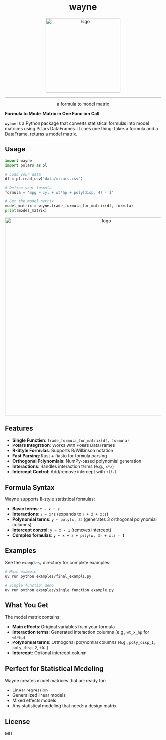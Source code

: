 <h1 align="center">wayne</h1>

<p align="center">
  <img src="img/wayne_img.svg" alt="logo" width="240">
</p>

---
<p align="center">a formula to model matrix</p>

**Formula to Model Matrix in One Function Call**

`wyane` is a Python package that converts statistical formulas into model matrices using Polars DataFrames. It does one thing: takes a formula and a DataFrame, returns a model matrix.

## Usage

```python
import wayne
import polars as pl

# Load your data
df = pl.read_csv("data/mtcars.csv")

# Define your formula
formula = 'mpg ~ cyl + wt*hp + poly(disp, 4) - 1'

# Get the model matrix
model_matrix = wayne.trade_formula_for_matrix(df, formula)
print(model_matrix)
```

<p align="center">
  <img src="img/wayne_output.png" alt="logo" width="640">
</p>

## Features

- **Single Function**: `trade_formula_for_matrix(df, formula)`
- **Polars Integration**: Works with Polars DataFrames
- **R-Style Formulas**: Supports R/Wilkinson notation
- **Fast Parsing**: Rust + fiasto for formula parsing
- **Orthogonal Polynomials**: NumPy-based polynomial generation
- **Interactions**: Handles interaction terms (e.g., `x*z`)
- **Intercept Control**: Add/remove intercept with `+1`/`-1`

## Formula Syntax

Wayne supports R-style statistical formulas:

- **Basic terms**: `y ~ x + z`
- **Interactions**: `y ~ x*z` (expands to `x + z + x:z`)
- **Polynomial terms**: `y ~ poly(x, 3)` (generates 3 orthogonal polynomial columns)
- **Intercept control**: `y ~ x - 1` (removes intercept)
- **Complex formulas**: `y ~ x + z + poly(w, 3) + x:z - 1`

## Examples

See the `examples/` directory for complete examples:

```bash
# Main example
uv run python examples/final_example.py

# Single function demo
uv run python examples/single_function_example.py
```

## What You Get

The model matrix contains:
- **Main effects**: Original variables from your formula
- **Interaction terms**: Generated interaction columns (e.g., `wt_x_hp` for `wt*hp`)
- **Polynomial terms**: Orthogonal polynomial columns (e.g., `poly_disp_1`, `poly_disp_2`, etc.)
- **Intercept**: Optional intercept column

## Perfect for Statistical Modeling

Wayne creates model matrices that are ready for:
- Linear regression
- Generalized linear models
- Mixed effects models
- Any statistical modeling that needs a design matrix

## License

MIT
